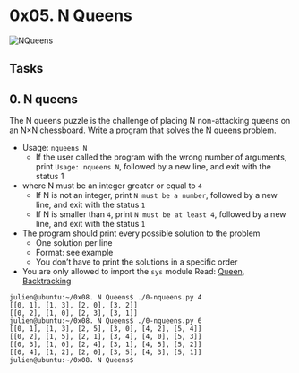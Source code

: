 # 0x05. N Queens
![NQueens](https://camo.githubusercontent.com/b02a4ed89256eddf3d602832539675738d39b429d01f45b854d42f16eef08f11/68747470733a2f2f6d656469612e6765656b73666f726765656b732e6f72672f77702d636f6e74656e742f75706c6f6164732f726174696e6d617a655f66696c6c656431312d312d65313531383038363833353232322e706e67)

## Tasks
## 0. N queens
The N queens puzzle is the challenge of placing N non-attacking queens on an N×N chessboard. Write a program that solves the N queens problem.

+ Usage: `nqueens N`
  - If the user called the program with the wrong number of arguments, print `Usage: nqueens N`, followed by a new line, and exit with 
    the status 1
+ where N must be an integer greater or equal to `4`
  - If N is not an integer, print `N must be a number`, followed by a new line, and exit with the status `1`
  - If N is smaller than `4`, print `N must be at least 4`, followed by a new line, and exit with the status `1`
+ The program should print every possible solution to the problem
  - One solution per line
  - Format: see example
  - You don’t have to print the solutions in a specific order
+ You are only allowed to import the `sys` module
Read: [Queen](https://github.com/geeflows44/alx-interview/0x05-nqueens/), [Backtracking](https://en.wikipedia.org/wiki/Backtracking)
```
julien@ubuntu:~/0x08. N Queens$ ./0-nqueens.py 4
[[0, 1], [1, 3], [2, 0], [3, 2]]
[[0, 2], [1, 0], [2, 3], [3, 1]]
julien@ubuntu:~/0x08. N Queens$ ./0-nqueens.py 6
[[0, 1], [1, 3], [2, 5], [3, 0], [4, 2], [5, 4]]
[[0, 2], [1, 5], [2, 1], [3, 4], [4, 0], [5, 3]]
[[0, 3], [1, 0], [2, 4], [3, 1], [4, 5], [5, 2]]
[[0, 4], [1, 2], [2, 0], [3, 5], [4, 3], [5, 1]]
julien@ubuntu:~/0x08. N Queens$ 
```
